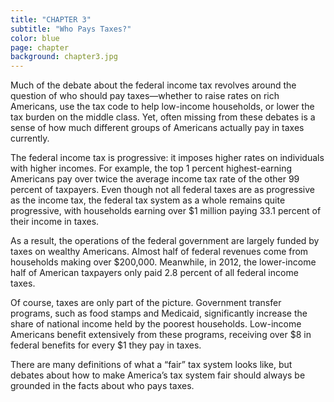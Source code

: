 ```yaml
---
title: "CHAPTER 3"
subtitle: "Who Pays Taxes?"
color: blue
page: chapter
background: chapter3.jpg
---
```

Much of the debate about the federal income tax revolves around the question of who should pay taxes—whether to raise rates on rich Americans, use the tax code to help low-income households, or lower the tax burden on the middle class. Yet, often missing from these debates is a sense of how much different groups of Americans actually pay in taxes currently.

The federal income tax is progressive: it imposes higher rates on individuals with higher incomes. For example, the top 1 percent highest-earning Americans pay over twice the average income tax rate of the other 99 percent of taxpayers. Even though not all federal taxes are as progressive as the income tax, the federal tax system as a whole remains quite progressive, with households earning over $1 million paying 33.1 percent of their income in taxes.

As a result, the operations of the federal government are largely funded by taxes on wealthy Americans. Almost half of federal revenues come from households making over $200,000. Meanwhile, in 2012, the lower-income half of American taxpayers only paid 2.8 percent of all federal income taxes.

Of course, taxes are only part of the picture. Government transfer programs, such as food stamps and Medicaid, significantly increase the share of national income held by the poorest households. Low-income Americans benefit extensively from these programs, receiving over $8 in federal benefits for every $1 they pay in taxes.

There are many definitions of what a “fair” tax system looks like, but debates about how to make America’s tax system fair should always be grounded in the facts about who pays taxes.										
